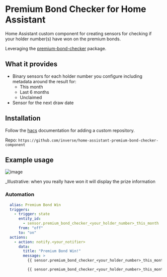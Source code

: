 # Premium Bond Checker for Home Assistant

Home Assistant custom component for creating sensors for checking if your holder number(s) have won on the premium bonds.

Leveraging the [premium-bond-checker](https://github.com/inverse/python-premium-bond-checker) package.

## What it provides

- Binary sensors for each holder number you configure including metadata around the result for:
  - This month
  - Last 6 months
  - Unclaimed
- Sensor for the next draw date

## Installation

Follow the [hacs](https://hacs.xyz/docs/faq/custom_repositories) documentation for adding a custom repository.

Repo: `https://github.com/inverse/home-assistant-premium-bond-checker-component`

## Example usage

![image](https://github.com/user-attachments/assets/bbfa8e3f-ef4d-41b0-83d5-7dc577e4a2f1)

_Illustrative: when you really have won it will display the prize information

### Automation

```yaml
  alias: Premium Bond Win
  triggers:
    - trigger: state
      entity_id:
        - sensor.premium_bond_checker_<your_holder_number>_this_month
      from: "off"
      to: "on"
  actions:
    - action: notify.<your_notifier>
      data:
        title: "Premium Bond Win!"
        message: >
          {{ sensor.premium_bond_checker_<your_holder_number>_this_month', 'header') }}

          {{ sensor.premium_bond_checker_<your_holder_number>_this_month', 'tagline') }}
```
